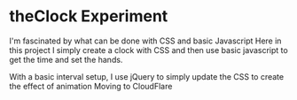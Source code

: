 theClock Experiment
========

I'm fascinated by what can be done with CSS and basic Javascript
Here in this project I simply create a clock with CSS and then use basic javascript to get the time and set the hands.

With a basic interval setup, I use jQuery to simply update the CSS to create the effect of animation
Moving to CloudFlare
